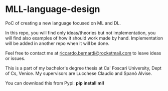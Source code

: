 # MLL-language-design

PoC of creating a new language focused on ML and DL.

In this repo, you will find only ideas/theories but not implementation, you will find also examples of how it should work made by hand. Implementation will be added in another repo when it will be done.

Feel free to contact me at riccardo.bernardi@rocketmail.com to leave ideas or issues.

This is a part of my bachelor's degree thesis at Ca' Foscari University, Dept of Cs, Venice.
My supervisors are Lucchese Claudio and Spanò Alvise.

You can download this from Pypi:
**pip install mll**
